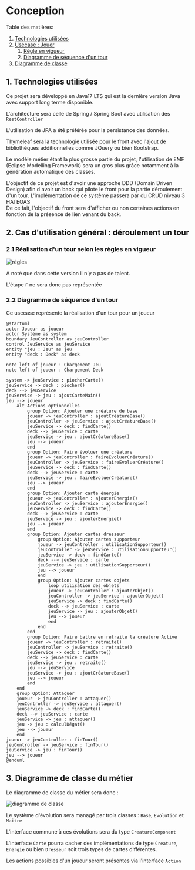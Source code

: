 # Conception

Table des matières:

1. [Technologies utilisées](#1-technologies-utilisées)
1. [Usecase : Jouer](#2-cas-dutilisation-général--déroulement-un-tour)
    1. [Règle en vigueur](#21-réalisation-dun-tour-selon-les-règles-en-vigueur)
    1. [Diagramme de séquence d'un tour](#22-diagramme-de-séquence-dun-tour)
1. [Diagramme de classe](#3-diagramme-de-classe-du-métier)

<div class="page"/>

## 1. Technologies utilisées

Ce projet sera développé en Java17 LTS qui est la dernière version Java avec support long terme disponible.

L'architecture sera celle de Spring / Spring Boot avec utilisation des ```RestController```

L'utilisation de JPA a été préférée pour la persistance des données.

Thymeleaf sera la technologie utilisée pour le front avec l'ajout de bibliothèques additionnelles comme JQuery ou bien Bootstrap.

Le modèle métier étant la plus grosse partie du projet, l'utilisation de EMF (Eclipse Modelling Framework) sera un gros plus grâce notamment à la génération automatique des classes.

L'objectif de ce projet est d'avoir une approche DDD (Domain Driven Design) afin d'avoir un back qui pilote le front pour la partie déroulement d'un tour.
L'implémentation de ce système passera par du CRUD niveau 3 HATEOAS  
De ce fait, l'objectif du front sera d'afficher ou non certaines actions en fonction de la présence de lien venant du back.

<div class="page"/>

## 2. Cas d'utilisation général : déroulement un tour

### 2.1 Réalisation d'un tour selon les règles en vigueur

![règles](image/tourpokémon.png)

A noté que dans cette version il n'y a pas de talent.

L'étape ```F``` ne sera donc pas représentée

<div class="page"/>

### 2.2 Diagramme de séquence d'un tour

Ce usecase représente la réalisation d'un tour pour un joueur

```plantuml
@startuml
actor Joueur as joueur
actor Système as system
boundary JeuController as jeuController
control JeuService as jeuService
entity "jeu : Jeu" as jeu
entity "deck : Deck" as deck

note left of joueur : Chargement Jeu
note left of joueur : Chargement Deck

system -> jeuService : piocherCarte()
jeuService -> deck : piocher()
deck --> jeuService
jeuService -> jeu : ajoutCarteMain()
jeu --> joueur
    alt Actions optionnelles
        group Option: Ajouter une créature de base
        joueur -> jeuController : ajoutCréatureBase()
        jeuController -> jeuService : ajoutCréatureBase()
        jeuService -> deck : findCarte()
        deck --> jeuService : carte
        jeuService -> jeu : ajoutCréatureBase()
        jeu --> joueur
        end
        group Option: Faire évoluer une créature
        joueur -> jeuController : faireEvoluerCréature()
        jeuController -> jeuService : faireEvoluerCréature()
        jeuService -> deck : findCarte()
        deck --> jeuService : carte
        jeuService -> jeu : faireEvoluerCréature()
        jeu --> joueur
        end
        group Option: Ajouter carte énergie
        joueur -> jeuController : ajouterEnergie()
        jeuController -> jeuService : ajouterEnergie()
        jeuService -> deck : findCarte()
        deck --> jeuService : carte
        jeuService -> jeu : ajouterEnergie()
        jeu --> joueur
        end
        group Option: Ajouter cartes dresseur
            group Option: Ajouter cartes supporteur
            joueur -> jeuController : utilisationSupporteur()
            jeuController -> jeuService : utilisationSupporteur()
            jeuService -> deck : findCarte()
            deck --> jeuService : carte
            jeuService -> jeu : utilisationSupporteur()
            jeu --> joueur
            end
            group Option: Ajouter cartes objets
                loop utilisation des objets
                joueur -> jeuController : ajouterObjet()
                jeuController -> jeuService : ajouterObjet()
                jeuService -> deck : findCarte()
                deck --> jeuService : carte
                jeuService -> jeu : ajouterObjet()
                jeu --> joueur
                end
            end
        end
        group Option: Faire battre en retraite la créature Active
        joueur -> jeuController : retraite()
        jeuController -> jeuService : retraite()
        jeuService -> deck : findCarte()
        deck --> jeuService : carte
        jeuService -> jeu : retraite()
        jeu --> jeuService
        jeuService -> jeu : ajoutCréatureBase()
        jeu --> joueur
        end
    end
    group Option: Attaquer
    joueur -> jeuController : attaquer()
    jeuController -> jeuService : attaquer()
    jeuService -> deck : findCarte()
    deck --> jeuService : carte
    jeuService -> jeu : attaquer()
    jeu -> jeu : calculDégat()
    jeu --> joueur
    end
joueur -> jeuController : finTour()
jeuController -> jeuService : finTour()
jeuService -> jeu : finTour()
jeu --> joueur
@enduml
```

<div class="page"/>

## 3. Diagramme de classe du métier

Le diagramme de classe du métier sera donc :

![diagramme de classe](image/Métier.png)

Le système d'évolution sera managé par trois classes : ```Base```, ```Evolution``` et ```Maitre```

L'interface commune à ces évolutions sera du type ```CreatureComponent```

L'interface ```Carte``` pourra cacher des implémentations de type ```Creature```, ```Energie``` ou bien ```Dresseur``` soit trois types de cartes différentes.

Les actions possibles d'un joueur seront présentes via l'interface ```Action```
